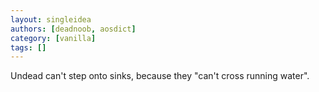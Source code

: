 ```yaml
---
layout: singleidea
authors: [deadnoob, aosdict]
category: [vanilla]
tags: []
---
```

Undead can't step onto sinks, because they "can't cross running water".
